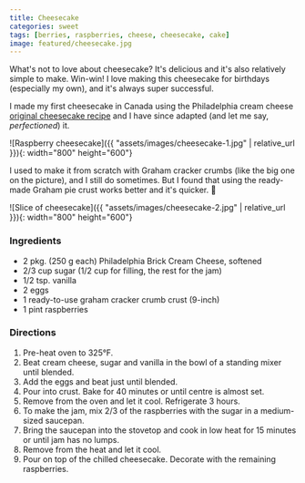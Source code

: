 ```yaml
---
title: Cheesecake
categories: sweet
tags: [berries, raspberries, cheese, cheesecake, cake]
image: featured/cheesecake.jpg
---
```


What's not to love about cheesecake? It's delicious and it's also relatively simple to make. Win-win! I love making this cheesecake for birthdays (especially my own), and it's always super successful.

I made my first cheesecake in Canada using the Philadelphia cream cheese [original cheesecake recipe](https://www.kraftwhatscooking.ca/recipe/classic-philadelphia-cheesecake-recipe-philadelphia-brick-cream-cheese-82700) and I have since adapted (and let me say, _perfectioned_) it.

![Raspberry cheesecake]({{ "assets/images/cheesecake-1.jpg" | relative_url }}){: width="800" height="600"}

I used to make it from scratch with Graham cracker crumbs (like the big one on the picture), and I still do sometimes. But I found that using the ready-made Graham pie crust works better and it's quicker. 💫

![Slice of cheesecake]({{ "assets/images/cheesecake-2.jpg" | relative_url }}){: width="800" height="600"}

### Ingredients
* 2 pkg. (250 g each) Philadelphia Brick Cream Cheese, softened
* 2/3 cup sugar (1/2 cup for filling, the rest for the jam)
* 1/2 tsp. vanilla
* 2 eggs
* 1 ready-to-use graham cracker crumb crust (9-inch)
* 1 pint raspberries

### Directions
1. Pre-heat oven to 325°F.
1. Beat cream cheese, sugar and vanilla in the bowl of a standing mixer until blended.
1. Add the eggs and beat just until blended.
1. Pour into crust. Bake for 40 minutes or until centre is almost set.
1. Remove from the oven and let it cool. Refrigerate 3 hours.
1. To make the jam, mix 2/3 of the raspberries with the sugar in a medium-sized saucepan.
1. Bring the saucepan into the stovetop and cook in low heat for 15 minutes or until jam has no lumps.
1. Remove from the heat and let it cool.
1. Pour on top of the chilled cheesecake. Decorate with the remaining raspberries.